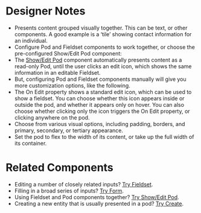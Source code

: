 # Designer Notes
- Presents content grouped visually together. This can be text, or other components. A good example is a ‘tile’ showing contact information for an individual.
- Configure Pod and Fieldset components to work together, or choose the pre-configured Show/Edit Pod component:
- The [Show/Edit Pod](/components/show-edit-pod) component automatically presents content as a read-only Pod, until the user clicks an edit icon, which shows the same information in an editable Fieldset.
- But, configuring Pod and Fieldset components manually will give you more customization options, like the following.
- The On Edit property shows a standard edit icon, which can be used to show a fieldset. You can choose whether this icon appears inside or outside the pod, and whether it appears only on hover. You can also choose whether clicking only the icon triggers the On Edit property, or clicking anywhere on the pod.
- Choose from various visual options, including padding, borders, and primary, secondary, or tertiary appearance.
- Set the pod to flex to the width of its content, or take up the full width of its container.

# Related Components
- Editing a number of closely related inputs? [Try Fieldset](/components/fieldset "Fieldset").
- Filling in a broad series of inputs? [Try Form](/components/form "Form").
- Using Fieldset and Pod components together? [Try Show/Edit Pod](/components/pod "Show/Edit Pod").
- Creating a new entity that is usually presented in a pod? [Try Create](/components/create "Create").
